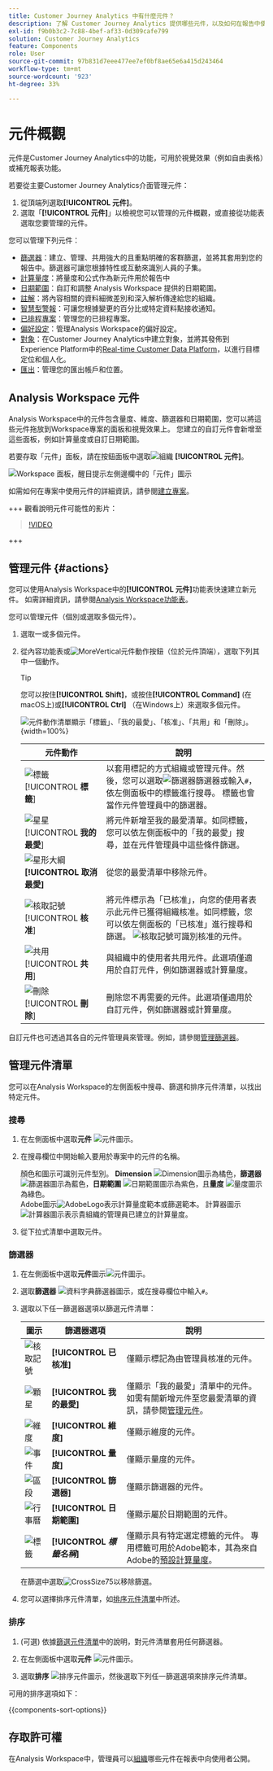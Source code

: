 ```yaml
---
title: Customer Journey Analytics 中有什麼元件？
description: 了解 Customer Journey Analytics 提供哪些元件，以及如何在報告中使用這些元件。
exl-id: f9b0b3c2-7c88-4bef-af33-0d309cafe799
solution: Customer Journey Analytics
feature: Components
role: User
source-git-commit: 97b831d7eee477ee7ef0bf8ae65e6a415d243464
workflow-type: tm+mt
source-wordcount: '923'
ht-degree: 33%

---
```


# 元件概觀

元件是Customer Journey Analytics中的功能，可用於視覺效果（例如自由表格）或補充報表功能。

若要從主要Customer Journey Analytics介面管理元件：

1. 從頂端列選取&#x200B;**[!UICONTROL 元件]**。
1. 選取「**[!UICONTROL 元件]**」以檢視您可以管理的元件概觀，或直接從功能表選取您要管理的元件。

您可以管理下列元件：

* [篩選器](filters/filters-overview.md)：建立、管理、共用強大的且重點明確的客群篩選，並將其套用到您的報告中。篩選器可讓您根據特性或互動來識別人員的子集。
* [計算量度](calc-metrics/calc-metr-overview.md)：將量度和公式作為新元件用於報告中
* [日期範圍](date-ranges/create.md)：自訂和調整 Analysis Workspace 提供的日期範圍。
* [註解](/help/components/annotations/overview.md)：將內容相關的資料細微差別和深入解析傳達給您的組織。
* [智慧型警報](/help/components/c-intelligent-alerts/intelligent-alerts.md)：可讓您根據變更的百分比或特定資料點接收通知。
* [已排程專案](/help/analysis-workspace/export/t-schedule-report.md#scheduled-projects-manager)：管理您的已排程專案。
* [偏好設定](/help/analysis-workspace/user-preferences.md)：管理Analysis Workspace的偏好設定。
* [對象](/help/components/audiences/audiences-overview.md)：在Customer Journey Analytics中建立對象，並將其發佈到Experience Platform中的[Real-time Customer Data Platform](https://experienceleague.adobe.com/en/docs/experience-platform/profile/home)，以進行目標定位和個人化。
* [匯出](/help/components/exports/manage-export-locations.md)：管理您的匯出帳戶和位置。


## Analysis Workspace 元件

Analysis Workspace中的元件包含量度、維度、篩選器和日期範圍，您可以將這些元件拖放到Workspace專案的面板和視覺效果上。 您建立的自訂元件會新增至這些面板，例如計算量度或自訂日期範圍。

若要存取「元件」面板，請在按鈕面板中選取![組織](/help/assets/icons/Curate.svg) **[!UICONTROL 元件]**。

![Workspace 面板，醒目提示左側邊欄中的「元件」圖示](assets/components.png)

如需如何在專案中使用元件的詳細資訊，請參閱[建立專案](/help/analysis-workspace/home.md)。


+++ 觀看說明元件可能性的影片：

>[!VIDEO](https://video.tv.adobe.com/v/23979)

+++

## 管理元件 {#actions}

您可以使用Analysis Workspace中的&#x200B;**[!UICONTROL 元件]**&#x200B;功能表快速建立新元件。 如需詳細資訊，請參閱[Analysis Workspace功能表](/help/analysis-workspace/home.md#menu)。

您可以管理元件（個別或選取多個元件）。

1. 選取一或多個元件。

1. 從內容功能表或![MoreVertical](/help/assets/icons/MoreVertical.svg)元件動作按鈕（位於元件頂端），選取下列其中一個動作。


   >[!TIP]
   >
   >您可以按住&#x200B;**[!UICONTROL Shift]**，或按住&#x200B;**[!UICONTROL Command]** (在macOS上)或&#x200B;**[!UICONTROL Ctrl]** （在Windows上）來選取多個元件。


   ![元件動作清單顯示「標籤」、「我的最愛」、「核准」、「共用」和「刪除」。](assets/component-menu.gif){width=100%}

   | 元件動作 | 說明 |
   |--- |--- |
   | ![標籤](/help/assets/icons/Label.svg) [!UICONTROL **標籤**] | 以套用標記的方式組織或管理元件。然後，您可以選取![篩選器](/help/assets/icons/Filter.svg)篩選器或輸入`#`，依左側面板中的標籤進行搜尋。 標籤也會當作元件管理員中的篩選器。 |
   | ![星星](/help/assets/icons/Star.svg) [!UICONTROL **我的最愛**] | 將元件新增至我的最愛清單。如同標籤，您可以依左側面板中的「我的最愛」搜尋，並在元件管理員中這些條件篩選。 |
   | ![星形大綱](/help/assets/icons/StarOutline.svg) **[!UICONTROL 取消最愛]** | 從您的最愛清單中移除元件。 |
   | ![核取記號](/help/assets/icons/Checkmark.svg) [!UICONTROL **核准**] | 將元件標示為「已核准」，向您的使用者表示此元件已獲得組織核准。如同標籤，您可以依左側面板的「已核准」進行搜尋和篩選。 ![核取記號](/help/assets/icons/Checkmark.svg)可識別核准的元件。 |
   | ![共用](/help/assets/icons/ShareAlt.svg) [!UICONTROL **共用**] | 與組織中的使用者共用元件。此選項僅適用於自訂元件，例如篩選器或計算量度。 |
   | ![刪除](/help/assets/icons/Delete.svg) [!UICONTROL **刪除**] | 刪除您不再需要的元件。此選項僅適用於自訂元件，例如篩選器或計算量度。 |

自訂元件也可透過其各自的元件管理員來管理。例如，請參閱[管理篩選器](/help/components/filters/manage-filters.md)。

## 管理元件清單

您可以在Analysis Workspace的左側面板中搜尋、篩選和排序元件清單，以找出特定元件。

### 搜尋

1. 在左側面板中選取&#x200B;**元件** ![元件圖示](https://spectrum.adobe.com/static/icons/workflow_18/Smock_Curate_18_N.svg)。

2. 在搜尋欄位中開始輸入要用於專案中的元件的名稱。

   顏色和圖示可識別元件型別。 **Dimension** ![Dimension圖示](https://spectrum.adobe.com/static/icons/workflow_18/Smock_Data_18_N.svg)為橘色，**篩選器** ![篩選器圖示](https://spectrum.adobe.com/static/icons/workflow_18/Smock_Segmentation_18_N.svg)為藍色，**日期範圍** ![日期範圍圖示](https://spectrum.adobe.com/static/icons/workflow_18/Smock_Calendar_18_N.svg)為紫色，且&#x200B;**量度** ![量度圖示](https://spectrum.adobe.com/static/icons/workflow_18/Smock_Event_18_N.svg)為綠色。<br/>Adobe圖示![AdobeLogo](/help/assets/icons/AdobeLogoSmall.svg)表示計算量度範本或篩選範本。 計算器圖示![計算器圖示](https://spectrum.adobe.com/static/icons/workflow_18/Smock_Calculator_18_N.svg)表示貴組織的管理員已建立的計算量度。

3. 從下拉式清單中選取元件。

### 篩選器

1. 在左側面板中選取&#x200B;**元件**&#x200B;圖示![元件圖示](https://spectrum.adobe.com/static/icons/workflow_18/Smock_Curate_18_N.svg)。

2. 選取&#x200B;**篩選器** ![資料字典篩選器圖示](https://spectrum.adobe.com/static/icons/workflow_18/Smock_Filter_18_N.svg)，或在搜尋欄位中輸入`#`。

3. 選取以下任一篩選器選項以篩選元件清單：

   | 圖示 | 篩選器選項 | 說明 |
   |---------|---|----------|
   | ![核取記號](/help/assets/icons/Checkmark.svg) | **[!UICONTROL 已核准]** | 僅顯示標記為由管理員核准的元件。 |
   | ![顆星](/help/assets/icons/Star.svg) | **[!UICONTROL 我的最愛]** | 僅顯示「我的最愛」清單中的元件。<br/>如需有關新增元件至您最愛清單的資訊，請參閱[管理元件](#manage-components)。 |
   | ![維度](/help/assets/icons/Dimensions.svg) | **[!UICONTROL 維度]** | 僅顯示維度的元件。 |
   | ![事件](/help/assets/icons/Event.svg) | **[!UICONTROL 量度]** | 僅顯示量度的元件。 |
   | ![區段](/help/assets/icons/Segmentation.svg) | **[!UICONTROL 篩選器]** | 僅顯示篩選器的元件。 |
   | ![行事曆](/help/assets/icons/Calendar.svg) | **[!UICONTROL 日期範圍]** | 僅顯示屬於日期範圍的元件。 |
   | ![標籤](/help/assets/icons/Label.svg) | **[!UICONTROL *標籤名稱&#x200B;*]** | 僅顯示具有特定選定標籤的元件。 專用標籤可用於Adobe範本，其為來自Adobe的[預設計算量度](/help/components/calc-metrics/default-calcmetrics.md)。 |

   在篩選中選取![CrossSize75](/help/assets/icons/CrossSize75.svg)以移除篩選。

4. 您可以選擇排序元件清單，如[排序元件清單](#sort-the-component-list)中所述。

### 排序

<!-- {{release-limited-testing-section}}-->

1. (可選) 依據[篩選元件清單](#filter-the-component-list)中的說明，對元件清單套用任何篩選器。

2. 在左側面板中選取&#x200B;**元件** ![元件圖示](https://spectrum.adobe.com/static/icons/workflow_18/Smock_Curate_18_N.svg)。

3. 選取&#x200B;**排序** ![排序元件圖示](https://spectrum.adobe.com/static/icons/workflow_18/Smock_SortOrderDown_18_N.svg)，然後選取下列任一篩選選項來排序元件清單。

可用的排序選項如下：

{{components-sort-options}}

## 存取許可權

在Analysis Workspace中，管理員可以[組織](/help/analysis-workspace/curate-share/curate.md)哪些元件在報表中向使用者公開。

